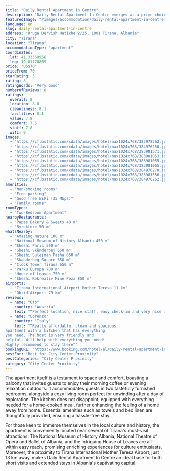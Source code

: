 ```yaml
---
title: "Daily Rental Apartment In Centre"
description: "Daily Rental Apartment In Centre emerges as a prime choice for travelers seeking the heart of Tirana's vibrant life, merely a stone's throw away from the iconic Skanderbeg Square and a short drive from the scenic Dajti Ekspres Cable Car."
featuredImage: "/images/accommodation/daily-rental-apartment-in-centre-383978562.jpg"
language: en
slug: daily-rental-apartment-in-centre
address: "Rruga Dervish Hatixhe 2/25, 1001 Tirana, Albania"
city: "Tirana"
location: "Tirana"
accommodationType: "apartment"
coordinates:
  lat: 41.33358956
  lng: 19.81770869
price: "US$70"
priceFrom: 70
starRating: 3
rating: 8
ratingWords: "Very Good"
numberOfReviews: 8
ratings:
  overall: 8
  location: 8.8
  cleanliness: 8.1
  facilities: 8.1
  value: 7.8
  comfort: 7.5
  staff: 7.8
  wifi: 0
images:
  - "https://cf.bstatic.com/xdata/images/hotel/max1024x768/383978562.jpg?k=02b1cd71443810d6c72752c918648919b071e20b3abe442933a68ad5fe449583&o=&hp=1"
  - "https://cf.bstatic.com/xdata/images/hotel/max1024x768/384976258.jpg?k=d74dd450cf56a10abc6f141981572e02b45d057f4c8e89f171f49c4ab4c8add9&o=&hp=1"
  - "https://cf.bstatic.com/xdata/images/hotel/max1024x768/383981571.jpg?k=f266c74e4a472cd898e347d500f6bc18f0966647876153d348cc241af3658aa4&o=&hp=1"
  - "https://cf.bstatic.com/xdata/images/hotel/max1024x768/383981053.jpg?k=5b28e77a34f9c3b4f81edd8d7bbb70728715291c99ae6b48dab38acffe5c24e4&o=&hp=1"
  - "https://cf.bstatic.com/xdata/images/hotel/max1024x768/383981055.jpg?k=59bb21b2068648ebce9fc17ae5fffe4e487bc03a57303f9a3afe3d6b4b0e56e9&o=&hp=1"
  - "https://cf.bstatic.com/xdata/images/hotel/max1024x768/383981065.jpg?k=56aa12b15db9381a32bf64ec9e59741128fb916a95213f73346e267403959fd6&o=&hp=1"
  - "https://cf.bstatic.com/xdata/images/hotel/max1024x768/384976270.jpg?k=72bae624e701c4676d1f3ae6bfb698487384f8610b33e948a4eed962d8771242&o=&hp=1"
  - "https://cf.bstatic.com/xdata/images/hotel/max1024x768/383981556.jpg?k=c2e99fff5376920c789e4439f75b1bdd76598182a0aa5b7caa9c5ac930ae6625&o=&hp=1"
  - "https://cf.bstatic.com/xdata/images/hotel/max1024x768/384976262.jpg?k=e4eb0fa21e57854bd52d17c5beba8451181029cbe06e6b27664d618e02ecf23a&o=&hp=1"
amenities:
  - "Non-smoking rooms"
  - "Free parking"
  - "Good free WiFi (35 Mbps)"
  - "Family rooms"
roomTypes:
  - "Two-Bedroom Apartment"
nearbyRestaurants:
  - "Papas Bakery & Sweets 40 m"
  - "Byrektore 50 m"
whatsNearby:
  - "Amazing Nature 100 m"
  - "National Museum of History Albania 450 m"
  - "Sheshi Paris 500 m"
  - "Sheshi Skënderbej 550 m"
  - "Sheshi Sulejman Pasha 650 m"
  - "Skanderbeg Square 650 m"
  - "Clock Tower Tirana 650 m"
  - "Parku Europa 700 m"
  - "House of Leaves 750 m"
  - "Sheshi Rekreativ Mine Peza 850 m"
airports:
  - "Tirana International Airport Mother Teresa 11 km"
  - "Ohrid Airport 79 km"
reviews:
  - name: "Oto"
    country: "Austria"
    text: "“Perfect location, nice staff, easy check-in and very nice apartment”"
  - name: "Lorenzo"
    country: "Italy"
    text: "“Really affordable, clean and spacious
apartment with a kitchen that has everything
you need. The host is very friendly and
helpful. Will help with everything you need!
Highly recommend to stay there”"
bookingURL: "https://www.booking.com/hotel/al/daily-rental-apartment-in-centre.en-gb.html?aid=8035640"
bestFor: "Best for City Center Proximity"
bestCategories: "City Center Proximity"
category: "City Center Proximity"
---
```


The apartment itself is a testament to space and comfort, boasting a balcony that invites guests to enjoy their morning coffee or evening relaxation outdoors. It accommodates guests in two tastefully furnished bedrooms, alongside a cozy living room perfect for unwinding after a day of exploration. The kitchen does not disappoint, equipped with everything needed for a home-cooked meal, further enhancing the feeling of a home away from home. Essential amenities such as towels and bed linen are thoughtfully provided, ensuring a hassle-free stay.

For those keen to immerse themselves in the local culture and history, the apartment is conveniently located near several of Tirana's must-visit attractions. The National Museum of History Albania, National Theatre of Opera and Ballet of Albania, and the intriguing House of Leaves are all within easy reach, promising enriching experiences for culture enthusiasts. Moreover, the proximity to Tirana International Mother Teresa Airport, just 13 km away, makes Daily Rental Apartment In Centre an ideal base for both short visits and extended stays in Albania's captivating capital.